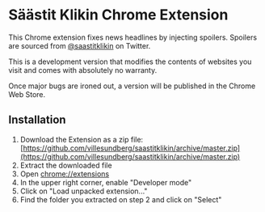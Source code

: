 Säästit Klikin Chrome Extension
===

This Chrome extension fixes news headlines by injecting spoilers. Spoilers are sourced from [@saastitklikin](https://twitter.com/saastitklikin) on Twitter.

This is a development version that modifies the contents of websites you visit and comes with absolutely no warranty.

Once major bugs are ironed out, a version will be published in the Chrome Web Store.

Installation
---

1. Download the Extension as a zip file: [https://github.com/villesundberg/saastitklikin/archive/master.zip](https://github.com/villesundberg/saastitklikin/archive/master.zip)
2. Extract the downloaded file
3. Open [chrome://extensions](chrome://extensions)
4. In the upper right corner, enable "Developer mode"
5. Click on "Load unpacked extension..."
6. Find the folder you extracted on step 2 and click on "Select"
